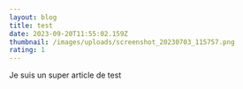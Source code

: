 ```yaml
---
layout: blog
title: test
date: 2023-09-20T11:55:02.159Z
thumbnail: /images/uploads/screenshot_20230703_115757.png
rating: 1
---
```

Je suis un super article de test